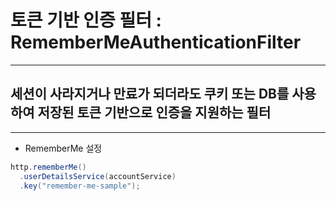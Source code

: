 # 토큰 기반 인증 필터 : RememberMeAuthenticationFilter

***

## 세션이 사라지거나 만료가 되더라도 쿠키 또는 DB를 사용하여 저장된 토큰 기반으로 인증을 지원하는 필터

***

- RememberMe 설정

~~~java
http.rememberMe()
  .userDetailsService(accountService)
  .key("remember-me-sample");
~~~